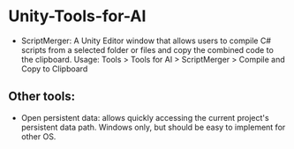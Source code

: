 # Unity-Tools-for-AI

- ScriptMerger:
A Unity Editor window that allows users to compile C# scripts from a selected folder or files and copy the combined code to the clipboard.
Usage: Tools > Tools for AI > ScriptMerger > Compile and Copy to Clipboard




## Other tools:

- Open persistent data: allows quickly accessing the current project's persistent data path. Windows only, but should be easy to implement for other OS.
